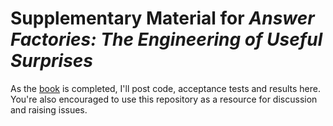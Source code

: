 # Supplementary Material for *Answer Factories: The Engineering of Useful Surprises*

As the [book](https://leanpub.com/pragmaticGP) is completed, I'll post code, acceptance tests and results here. You're also encouraged to use this repository as a resource for discussion and raising issues.